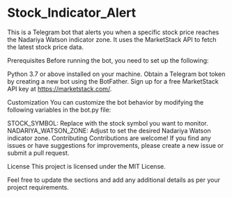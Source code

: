 # Stock_Indicator_Alert
This is a Telegram bot that alerts you when a specific stock price reaches the Nadariya Watson indicator zone. It uses the MarketStack API to fetch the latest stock price data.

Prerequisites
Before running the bot, you need to set up the following:

Python 3.7 or above installed on your machine.
Obtain a Telegram bot token by creating a new bot using the BotFather.
Sign up for a free MarketStack API key at https://marketstack.com/.


Customization
You can customize the bot behavior by modifying the following variables in the bot.py file:

STOCK_SYMBOL: Replace with the stock symbol you want to monitor.
NADARIYA_WATSON_ZONE: Adjust to set the desired Nadariya Watson indicator zone.
Contributing
Contributions are welcome! If you find any issues or have suggestions for improvements, please create a new issue or submit a pull request.

License
This project is licensed under the MIT License.

Feel free to update the sections and add any additional details as per your project requirements.
